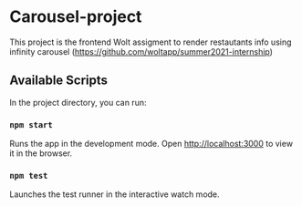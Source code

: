 # Carousel-project

This project is the frontend Wolt assigment to render restautants info using infinity carousel
(https://github.com/woltapp/summer2021-internship)

## Available Scripts

In the project directory, you can run:

### `npm start`

Runs the app in the development mode.
Open [http://localhost:3000](http://localhost:3000) to view it in the browser.

### `npm test`

Launches the test runner in the interactive watch mode.
